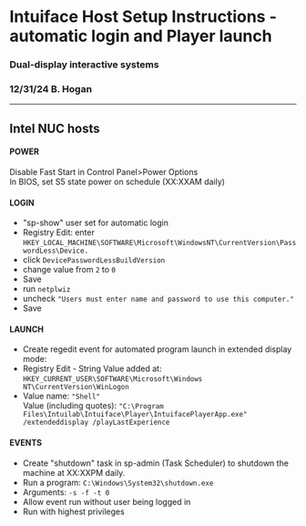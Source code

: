 # Intuiface Host Setup Instructions - automatic login and Player launch

### Dual-display interactive systems

### 12/31/24 B. Hogan
---
## Intel NUC hosts

#### POWER
Disable Fast Start in Control Panel>Power Options  
In BIOS, set S5 state power on schedule (XX:XXAM daily)  

#### LOGIN
- "sp-show" user set for automatic login  
- Registry Edit: enter `HKEY_LOCAL_MACHINE\SOFTWARE\Microsoft\WindowsNT\CurrentVersion\PasswordLess\Device.`    
- click `DevicePasswordLessBuildVersion`    
- change value from `2` to `0`    
- Save  
- run `netplwiz`  
- uncheck `"Users must enter name and password to use this computer."`    
- Save  

#### LAUNCH
- Create regedit event for automated program launch in extended display mode:  
- Registry Edit - String Value added at:  `HKEY_CURRENT_USER\SOFTWARE\Microsoft\Windows NT\CurrentVersion\WinLogon`    
- Value name: `"Shell"`    
Value (including quotes): `"C:\Program Files\Intuilab\Intuiface\Player\IntuifacePlayerApp.exe" /extendeddisplay /playLastExperience`    

#### EVENTS
- Create "shutdown" task in sp-admin (Task Scheduler) to shutdown the machine at XX:XXPM daily.  
- Run a program: `C:\Windows\System32\shutdown.exe`    
- Arguments: `-s -f -t 0`    
- Allow event run without user being logged in  
- Run with highest privileges  
